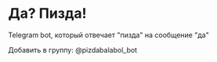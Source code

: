 # Да? Пизда!
Telegram bot, который отвечает "пизда" на сообщение "да"

Добавить в группу: @pizdabalabol_bot

